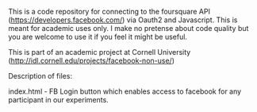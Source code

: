 This is a code repository for connecting to the foursquare API (https://developers.facebook.com/) via Oauth2 and Javascript. This is meant for academic uses only. I make no pretense about code quality but you are welcome to use it if you feel it might be useful.

This is part of an academic project at Cornell University (http://idl.cornell.edu/projects/facebook-non-use/)


Description of files:

index.html - FB Login button which enables access to facebook for any participant in our experiments.

